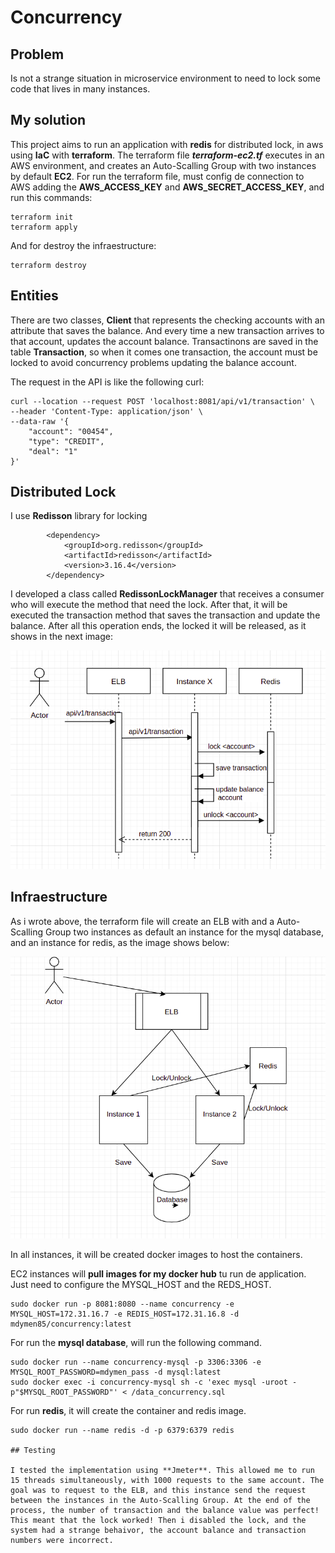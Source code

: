 # Concurrency

## Problem

Is not a strange situation in microservice environment to need to lock some code that lives in many instances. 

## My solution

This project aims to run an application with **redis** for distributed lock, in aws using **IaC** with **terraform**. The terraform file ***terraform-ec2.tf*** executes in an AWS environment, and creates an Auto-Scalling Group with two instances by default **EC2**. For run the terraform file, must config de connection to AWS adding the **AWS_ACCESS_KEY** and **AWS_SECRET_ACCESS_KEY**, and run this commands:

```
terraform init
terraform apply
```

And for destroy the infraestructure:

```
terraform destroy
```


## Entities

There are two classes, **Client** that represents the checking accounts with an attribute that saves the balance. And every time a new transaction arrives to that account, updates the account balance. Transactinons are saved in the table **Transaction**, so when it comes one transaction, the account must be locked to avoid concurrency problems updating the balance account.

The request in the API is like the following curl:

```
curl --location --request POST 'localhost:8081/api/v1/transaction' \
--header 'Content-Type: application/json' \
--data-raw '{
    "account": "00454",
    "type": "CREDIT",
    "deal": "1"
}'
```

## Distributed Lock

I use **Redisson** library for locking

```
		<dependency>
		    <groupId>org.redisson</groupId>
		    <artifactId>redisson</artifactId>
		    <version>3.16.4</version>
		</dependency>
```

I developed a class called **RedissonLockManager** that receives a consumer who will execute the method that need the lock. After that, it will be executed the transaction method that saves the transaction and update the balance. After all this operation ends, the locked it will be released, as it shows in the next image:

![](https://github.com/mdymen85/concurrency/blob/main/diagram2.png)

## Infraestructure

As i wrote above, the terraform file will create an ELB with and a Auto-Scalling Group two instances as default an instance for the mysql database, and an instance for redis, as the image shows below:

![](https://github.com/mdymen85/concurrency/blob/main/diagram1.png)


In all instances, it will be created docker images to host the containers.

EC2 instances will **pull images for my docker hub** tu run de application. Just need to configure the MYSQL_HOST and the REDS_HOST.

```
sudo docker run -p 8081:8080 --name concurrency -e MYSQL_HOST=172.31.16.7 -e REDIS_HOST=172.31.16.8 -d mdymen85/concurrency:latest 
```

For run the **mysql database**, will run the following command.
```
sudo docker run --name concurrency-mysql -p 3306:3306 -e MYSQL_ROOT_PASSWORD=mdymen_pass -d mysql:latest
sudo docker exec -i concurrency-mysql sh -c 'exec mysql -uroot -p"$MYSQL_ROOT_PASSWORD"' < /data_concurrency.sql  
```

For run **redis**, it will create the container and redis image.
```
sudo docker run --name redis -d -p 6379:6379 redis

## Testing

I tested the implementation using **Jmeter**. This allowed me to run 15 threads simultaneously, with 1000 requests to the same account. The goal was to request to the ELB, and this instance send the request between the instances in the Auto-Scalling Group. At the end of the process, the number of transaction and the balance value was perfect! This meant that the lock worked! Then i disabled the lock, and the system had a strange behaivor, the account balance and transaction numbers were incorrect.
```
